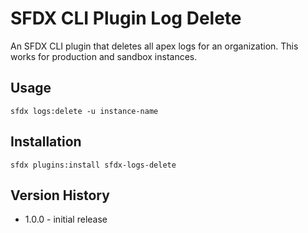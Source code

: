 # SFDX CLI Plugin Log Delete

An SFDX CLI plugin that deletes all apex logs for an organization. This works for production and sandbox instances.

## Usage

``` sfdx logs:delete -u instance-name ```

## Installation
``` sfdx plugins:install sfdx-logs-delete ```

## Version History

- 1.0.0 - initial release